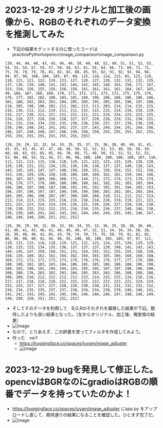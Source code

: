 <link rel="stylesheet" type="text/css" href="/assets/css/styles.css" />


# 2023-12-29 オリジナルと加工後の画像から、RGBのそれぞれのデータ変換を推測してみた
* 下記の結果をゲットするのに使ったコードは　practicePython\opencv\image_comparison\image_comparison.py

```
[39, 44, 44, 40, 43, 45, 46, 46, 50, 49, 48, 52, 49, 51, 51, 52, 53, 54, 54, 54, 57, 59, 57, 59, 58, 63, 61, 28, 64, 66, 71, 69, 71, 71, 75, 78, 79, 79, 78, 81, 82, 82, 88, 85, 93, 92, 91, 92, 92, 94, 94, 94, 97, 98, 100, 104, 103, 87, 69, 115, 116, 114, 115, 65, 115, 118, 118, 121, 121, 122, 124, 123, 127, 128, 127, 128, 132, 131, 132, 135, 137, 136, 139, 140, 141, 143, 144, 145, 145, 148, 163, 150, 171, 167, 153, 154, 156, 155, 158, 158, 158, 161, 161, 161, 162, 164, 167, 165, 49, 166, 167, 168, 169, 170, 171, 172, 171, 173, 172, 175, 175, 176, 176, 177, 182, 182, 180, 183, 181, 184, 196, 186, 188, 186, 186, 186, 201, 188, 202, 203, 203, 204, 205, 205, 195, 205, 205, 196, 197, 208, 210, 205, 198, 198, 202, 212, 202, 213, 213, 203, 214, 214, 215, 215, 216, 216, 212, 212, 219, 211, 211, 215, 215, 215, 214, 216, 218, 219, 215, 217, 220, 221, 221, 221, 221, 221, 221, 224, 224, 223, 223, 225, 224, 226, 227, 228, 226, 228, 227, 227, 229, 228, 229, 231, 230, 231, 232, 232, 234, 234, 235, 235, 236, 236, 238, 237, 237, 239, 238, 239, 239, 240, 240, 241, 241, 242, 237, 237, 243, 244, 244, 241, 244, 246, 246, 247, 248, 249, 247, 248, 249, 250, 250, 255, 255, 255, 252, 255, 255, 255, 255, 255, 255, 255, 255, 255]
```

```
[28, 29, 29, 32, 32, 34, 35, 35, 35, 37, 35, 36, 38, 40, 40, 41, 41, 43, 43, 43, 45, 47, 47, 48, 48, 50, 51, 52, 52, 53, 40, 58, 58, 59, 60, 60, 63, 63, 65, 65, 66, 70, 68, 71, 49, 50, 51, 51, 51, 52, 52, 53, 86, 88, 55, 55, 56, 57, 96, 98, 100, 100, 100, 106, 106, 107, 110, 111, 112, 113, 115, 116, 118, 119, 121, 122, 123, 125, 126, 126, 128, 129, 130, 131, 132, 134, 135, 136, 136, 138, 137, 137, 140, 138, 143, 143, 145, 145, 147, 147, 148, 150, 150, 151, 150, 154, 152, 152, 156, 153, 156, 159, 156, 158, 158, 160, 160, 160, 162, 162, 159, 164, 166, 164, 167, 167, 169, 168, 168, 171, 144, 171, 172, 174, 173, 174, 174, 178, 176, 177, 178, 180, 180, 180, 180, 181, 182, 182, 183, 183, 184, 186, 186, 187, 188, 187, 190, 191, 191, 192, 192, 191, 194, 193, 193, 196, 197, 196, 197, 197, 199, 199, 199, 200, 203, 202, 201, 203, 204, 205, 205, 206, 198, 207, 207, 208, 209, 208, 210, 211, 212, 212, 213, 213, 214, 213, 215, 215, 216, 216, 218, 218, 210, 219, 219, 221, 221, 221, 222, 223, 224, 224, 224, 226, 225, 226, 226, 227, 228, 228, 230, 230, 230, 232, 232, 232, 233, 234, 234, 235, 236, 237, 240, 240, 238, 238, 239, 240, 241, 242, 241, 242, 244, 244, 244, 245, 245, 246, 247, 248, 249, 249, 250, 251, 251, 251]
```

```
[26, 30, 29, 30, 32, 30, 32, 30, 34, 35, 32, 36, 35, 38, 38, 38, 40, 41, 40, 41, 43, 46, 41, 46, 49, 49, 47, 32, 51, 34, 34, 34, 58, 36, 38, 39, 40, 40, 42, 65, 43, 70, 74, 70, 73, 75, 50, 79, 81, 82, 83, 86, 90, 90, 90, 91, 94, 96, 95, 100, 98, 100, 105, 105, 97, 97, 111, 110, 112, 115, 116, 118, 119, 121, 122, 122, 124, 125, 126, 129, 129, 130, 133, 133, 134, 135, 136, 137, 137, 137, 139, 140, 141, 143, 143, 144, 145, 147, 150, 150, 151, 151, 154, 155, 152, 155, 155, 158, 158, 158, 159, 160, 162, 162, 164, 162, 164, 165, 165, 166, 168, 168, 168, 169, 172, 172, 172, 173, 173, 174, 176, 176, 176, 177, 177, 178, 180, 180, 180, 182, 183, 183, 184, 186, 185, 185, 186, 188, 188, 186, 190, 189, 183, 190, 191, 194, 194, 193, 195, 195, 197, 197, 198, 198, 200, 200, 200, 176, 203, 202, 203, 204, 205, 203, 203, 206, 208, 208, 208, 208, 209, 210, 212, 212, 212, 212, 213, 214, 215, 215, 216, 216, 216, 217, 217, 218, 218, 218, 222, 222, 222, 222, 222, 223, 221, 224, 224, 225, 225, 227, 227, 227, 228, 228, 230, 230, 231, 231, 232, 232, 232, 234, 234, 235, 235, 237, 237, 238, 234, 234, 238, 239, 240, 240, 241, 241, 242, 243, 243, 242, 245, 246, 246, 246, 246, 247, 248, 248, 249, 249, 250, 250, 251, 251, 252, 252]
```

* そしてそのデータを利用して　B,G,Rのそれぞれを置換した結果が下記。期待したよりも良い結果となった。（左からオリジナル、加工後、俺変換の結果）
* ![image](https://github.com/jamad/jamad.github.io/assets/949913/60965093-ae96-4eb8-b67d-9549bd66d1dc)
* なので、とりあえず、この辞書を使ってフィルタを作成してみよう。
* 作った　ver1
  * https://huggingface.co/spaces/juyam/image_adjuster
  * ![image](https://github.com/jamad/jamad.github.io/assets/949913/be518384-b498-4961-91df-8db9e7158c7b)

# 2023-12-29 bugを発見して修正した。opencvはBGRなのにgradioはRGBの順番でデータを持っていたのかよ！
* https://huggingface.co/spaces/juyam/image_adjuster にapp.py をアップロードし直して、期待通りの結果になることを確認した。ひとまず完了だ。
* ![image](https://github.com/jamad/jamad.github.io/assets/949913/5d3acaa5-2847-4d58-947b-85256aace6d7)

